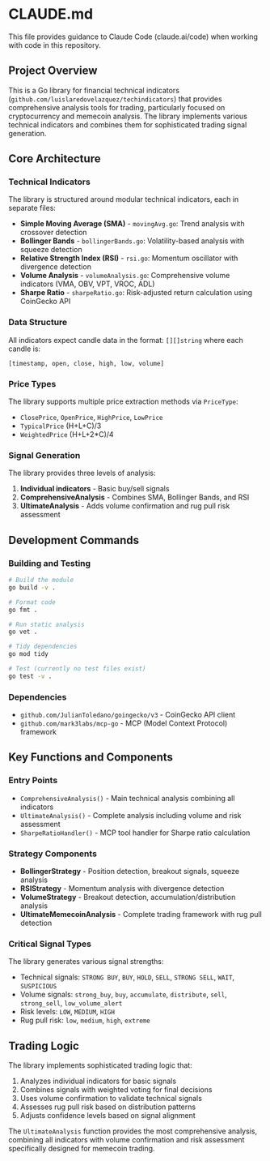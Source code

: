 # CLAUDE.md

This file provides guidance to Claude Code (claude.ai/code) when working with code in this repository.

## Project Overview

This is a Go library for financial technical indicators (`github.com/luislaredovelazquez/techindicators`) that provides comprehensive analysis tools for trading, particularly focused on cryptocurrency and memecoin analysis. The library implements various technical indicators and combines them for sophisticated trading signal generation.

## Core Architecture

### Technical Indicators
The library is structured around modular technical indicators, each in separate files:

- **Simple Moving Average (SMA)** - `movingAvg.go`: Trend analysis with crossover detection
- **Bollinger Bands** - `bollingerBands.go`: Volatility-based analysis with squeeze detection
- **Relative Strength Index (RSI)** - `rsi.go`: Momentum oscillator with divergence detection
- **Volume Analysis** - `volumeAnalysis.go`: Comprehensive volume indicators (VMA, OBV, VPT, VROC, ADL)
- **Sharpe Ratio** - `sharpeRatio.go`: Risk-adjusted return calculation using CoinGecko API

### Data Structure
All indicators expect candle data in the format: `[][]string` where each candle is:
```
[timestamp, open, close, high, low, volume]
```

### Price Types
The library supports multiple price extraction methods via `PriceType`:
- `ClosePrice`, `OpenPrice`, `HighPrice`, `LowPrice`
- `TypicalPrice` (H+L+C)/3
- `WeightedPrice` (H+L+2*C)/4

### Signal Generation
The library provides three levels of analysis:
1. **Individual indicators** - Basic buy/sell signals
2. **ComprehensiveAnalysis** - Combines SMA, Bollinger Bands, and RSI
3. **UltimateAnalysis** - Adds volume confirmation and rug pull risk assessment

## Development Commands

### Building and Testing
```bash
# Build the module
go build -v .

# Format code
go fmt .

# Run static analysis
go vet .

# Tidy dependencies
go mod tidy

# Test (currently no test files exist)
go test -v .
```

### Dependencies
- `github.com/JulianToledano/goingecko/v3` - CoinGecko API client
- `github.com/mark3labs/mcp-go` - MCP (Model Context Protocol) framework

## Key Functions and Components

### Entry Points
- `ComprehensiveAnalysis()` - Main technical analysis combining all indicators
- `UltimateAnalysis()` - Complete analysis including volume and risk assessment
- `SharpeRatioHandler()` - MCP tool handler for Sharpe ratio calculation

### Strategy Components
- **BollingerStrategy** - Position detection, breakout signals, squeeze analysis
- **RSIStrategy** - Momentum analysis with divergence detection
- **VolumeStrategy** - Breakout detection, accumulation/distribution analysis
- **UltimateMemecoinAnalysis** - Complete trading framework with rug pull detection

### Critical Signal Types
The library generates various signal strengths:
- Technical signals: `STRONG BUY`, `BUY`, `HOLD`, `SELL`, `STRONG SELL`, `WAIT`, `SUSPICIOUS`
- Volume signals: `strong_buy`, `buy`, `accumulate`, `distribute`, `sell`, `strong_sell`, `low_volume_alert`
- Risk levels: `LOW`, `MEDIUM`, `HIGH`
- Rug pull risk: `low`, `medium`, `high`, `extreme`

## Trading Logic

The library implements sophisticated trading logic that:
1. Analyzes individual indicators for basic signals
2. Combines signals with weighted voting for final decisions
3. Uses volume confirmation to validate technical signals
4. Assesses rug pull risk based on distribution patterns
5. Adjusts confidence levels based on signal alignment

The `UltimateAnalysis` function provides the most comprehensive analysis, combining all indicators with volume confirmation and risk assessment specifically designed for memecoin trading.